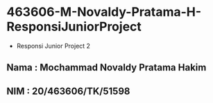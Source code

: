 # 463606-M-Novaldy-Pratama-H-ResponsiJuniorProject

* Responsi Junior Project 2

## Nama : Mochammad Novaldy Pratama Hakim
## NIM  : 20/463606/TK/51598
